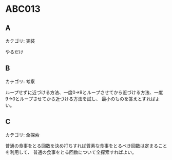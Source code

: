 # ABC013

## A
カテゴリ: 実装

やるだけ

## B
カテゴリ: 考察

ループせずに近づける方法、一度0→9とループさせてから近づける方法、一度9→0とループさせてから近づける方法を試し、
最小のものを答えとすればよい。

## C
カテゴリ: 全探索

普通の食事をとる回数を決め打ちすれば質素な食事をとるべき回数は定まることを利用して、
普通の食事をとる回数について全探索すればよい。
